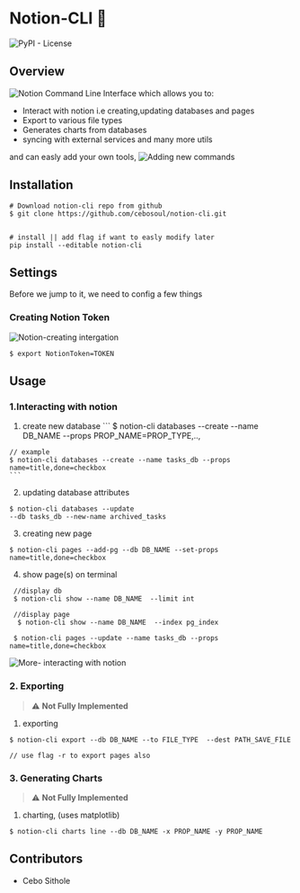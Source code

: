 # Notion-CLI 🚀
 
 ![PyPI - License](https://img.shields.io/pypi/l/milvus-cli)

 ## Overview

 ![Notion](https://notion.so) Command Line Interface which allows you to:

 - Interact with notion i.e creating,updating  databases and pages
-  Export to various file types
- Generates charts from databases
- syncing with external services and many more utils

and can easly add your own tools, ![Adding new commands](https://)

## Installation
```
# Download notion-cli repo from github
$ git clone https://github.com/cebosoul/notion-cli.git


# install || add flag if want to easly modify later
pip install --editable notion-cli
```

## Settings
Before we jump to it, we need to config a few things

### Creating Notion Token
![Notion-creating intergation](https://www.notion.so/help/create-integrations-with-the-notion-api)

```
$ export NotionToken=TOKEN
```

## Usage
  ### 1.Interacting with notion
  1.  create new database
    ```
     $ notion-cli databases --create --name DB_NAME --props PROP_NAME=PROP_TYPE,..,
    
    // example
    $ notion-cli databases --create --name tasks_db --props name=title,done=checkbox
    ```
  2.  updating database attributes
  ```
 $ notion-cli databases --update 
 --db tasks_db --new-name archived_tasks
  ```

  3.  creating new page
  ```
 $ notion-cli pages --add-pg --db DB_NAME --set-props name=title,done=checkbox
  ```
  4.  show page(s) on terminal
  ```
   //display db
   $ notion-cli show --name DB_NAME  --limit int

   //display page
    $ notion-cli show --name DB_NAME  --index pg_index

   $ notion-cli pages --update --name tasks_db --props name=title,done=checkbox
```
  ![More- interacting with notion](https://)

  ### 2. Exporting
  > :warning: **Not Fully Implemented**
1. exporting
```
$ notion-cli export --db DB_NAME --to FILE_TYPE  --dest PATH_SAVE_FILE

// use flag -r to export pages also
```

  ### 3. Generating Charts
> :warning: **Not Fully Implemented**
1. charting, (uses matplotlib)
```
$ notion-cli charts line --db DB_NAME -x PROP_NAME -y PROP_NAME
```


## Contributors
* Cebo Sithole


